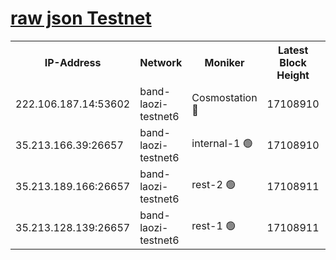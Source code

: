
[raw json Testnet](https://rpc-check.bandt.stavr.tech/bandt/rpcbandt_result.json)
=

<table><tr><th>IP-Address</th><th>Network</th><th>Moniker</th><th>Latest Block Height</th><th>Earliest Block Height</th><th>Catching Up</th><th>Tx Index</th><th>Voting Power</th><th>Scan Time</th></tr><tr><td>222.106.187.14:53602</td><td>band-laozi-testnet6</td><td>Cosmostation 🔴</td><td>17108910</td><td>16668001</td><td>False</td><td>on</td><td>2203686</td><td>2024-03-24T22:43:54.458238509UTC</td></tr><tr><td>35.213.166.39:26657</td><td>band-laozi-testnet6</td><td>internal-1 🟢</td><td>17108910</td><td>17008910</td><td>False</td><td>on</td><td>0</td><td>2024-03-24T22:43:55.310397073UTC</td></tr><tr><td>35.213.189.166:26657</td><td>band-laozi-testnet6</td><td>rest-2 🟢</td><td>17108911</td><td>17008911</td><td>False</td><td>on</td><td>0</td><td>2024-03-24T22:43:56.148440761UTC</td></tr><tr><td>35.213.128.139:26657</td><td>band-laozi-testnet6</td><td>rest-1 🟢</td><td>17108911</td><td>17008911</td><td>False</td><td>on</td><td>0</td><td>2024-03-24T22:43:56.979390554UTC</td></tr></table>
